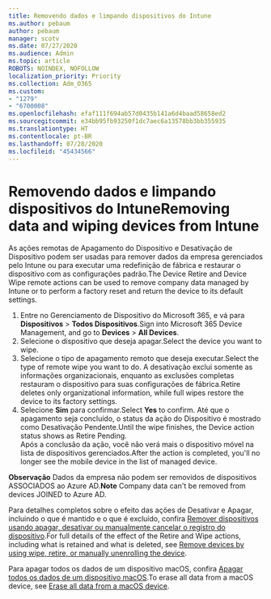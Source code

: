 ```yaml
---
title: Removendo dados e limpando dispositivos do Intune
ms.author: pebaum
author: pebaum
manager: scotv
ms.date: 07/27/2020
ms.audience: Admin
ms.topic: article
ROBOTS: NOINDEX, NOFOLLOW
localization_priority: Priority
ms.collection: Adm_O365
ms.custom:
- "1279"
- "6700008"
ms.openlocfilehash: efaf111f694ab57d0435b141a6d4baad58658ed2
ms.sourcegitcommit: e34bb95fb93250f1dc7aec6a13578bb3bb355935
ms.translationtype: HT
ms.contentlocale: pt-BR
ms.lasthandoff: 07/28/2020
ms.locfileid: "45434566"
---
```

# <a name="removing-data-and-wiping-devices-from-intune"></a><span data-ttu-id="77316-102">Removendo dados e limpando dispositivos do Intune</span><span class="sxs-lookup"><span data-stu-id="77316-102">Removing data and wiping devices from Intune</span></span>

<span data-ttu-id="77316-103">As ações remotas de Apagamento do Dispositivo e Desativação de Dispositivo podem ser usadas para remover dados da empresa gerenciados pelo Intune ou para executar uma redefinição de fábrica e restaurar o dispositivo com as configurações padrão.</span><span class="sxs-lookup"><span data-stu-id="77316-103">The Device Retire and Device Wipe remote actions can be used to remove company data managed by Intune or to perform a factory reset and return the device to its default settings.</span></span>

1. <span data-ttu-id="77316-104">Entre no Gerenciamento de Dispositivo do Microsoft 365, e vá para **Dispositivos** > **Todos Dispositivos**.</span><span class="sxs-lookup"><span data-stu-id="77316-104">Sign into Microsoft 365 Device Management, and go to **Devices** > **All Devices**.</span></span>
2. <span data-ttu-id="77316-105">Selecione o dispositivo que deseja apagar.</span><span class="sxs-lookup"><span data-stu-id="77316-105">Select the device you want to wipe.</span></span>
3. <span data-ttu-id="77316-106">Selecione o tipo de apagamento remoto que deseja executar.</span><span class="sxs-lookup"><span data-stu-id="77316-106">Select the type of remote wipe you want to do.</span></span> <span data-ttu-id="77316-107">A desativação exclui somente as informações organizacionais, enquanto as exclusões completas restauram o dispositivo para suas configurações de fábrica.</span><span class="sxs-lookup"><span data-stu-id="77316-107">Retire deletes only organizational information, while full wipes restore the device to its factory settings.</span></span>
4. <span data-ttu-id="77316-108">Selecione **Sim** para confirmar.</span><span class="sxs-lookup"><span data-stu-id="77316-108">Select **Yes** to confirm.</span></span> <span data-ttu-id="77316-109">Até que o apagamento seja concluído, o status da ação do Dispositivo é mostrado como Desativação Pendente.</span><span class="sxs-lookup"><span data-stu-id="77316-109">Until the wipe finishes, the Device action status shows as Retire Pending.</span></span></br>
    <span data-ttu-id="77316-110">Após a conclusão da ação, você não verá mais o dispositivo móvel na lista de dispositivos gerenciados.</span><span class="sxs-lookup"><span data-stu-id="77316-110">After the action is completed, you'll no longer see the mobile device in the list of managed device.</span></span>

<span data-ttu-id="77316-111">**Observação** Dados da empresa não podem ser removidos de dispositivos ASSOCIADOS ao Azure AD.</span><span class="sxs-lookup"><span data-stu-id="77316-111">**Note** Company data can't be removed from devices JOINED to Azure AD.</span></span>

<span data-ttu-id="77316-112">Para detalhes completos sobre o efeito das ações de Desativar e Apagar, incluindo o que é mantido e o que é excluído, confira [Remover dispositivos usando apagar, desativar ou manualmente cancelar o registro do dispositivo](https://docs.microsoft.com/intune/devices-wipe).</span><span class="sxs-lookup"><span data-stu-id="77316-112">For full details of the effect of the Retire and Wipe actions, including what is retained and what is deleted, see [Remove devices by using wipe, retire, or manually unenrolling the device](https://docs.microsoft.com/intune/devices-wipe).</span></span>

<span data-ttu-id="77316-113">Para apagar todos os dados de um dispositivo macOS, confira [Apagar todos os dados de um dispositivo macOS](https://docs.microsoft.com/intune/device-erase).</span><span class="sxs-lookup"><span data-stu-id="77316-113">To erase all data from a macOS device, see [Erase all data from a macOS device](https://docs.microsoft.com/intune/device-erase).</span></span>
